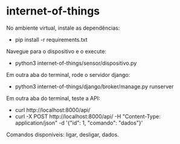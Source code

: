 # internet-of-things

No ambiente virtual, instale as dependências: 
- pip install -r requirements.txt

Navegue para o dispositivo e o execute:
- python3 internet-of-things/sensor/dispositivo.py

Em outra aba do terminal, rode o servidor django:
- python3 internet-of-things/django/broker/manage.py runserver

Em outra aba do terminal, teste a API:
- curl http://localhost:8000/api/
- curl -X POST http://localhost:8000/api/ -H "Content-Type: application/json" -d '{"id": 1, "comando": "dados"}'

Comandos disponíveis: ligar, desligar, dados.
